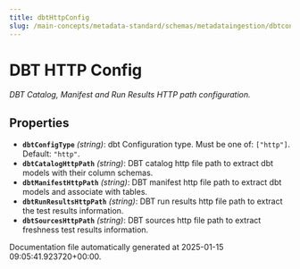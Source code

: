 ```yaml
---
title: dbtHttpConfig
slug: /main-concepts/metadata-standard/schemas/metadataingestion/dbtconfig/dbthttpconfig
---
```


# DBT HTTP Config

*DBT Catalog, Manifest and Run Results HTTP path configuration.*

## Properties

- **`dbtConfigType`** *(string)*: dbt Configuration type. Must be one of: `["http"]`. Default: `"http"`.
- **`dbtCatalogHttpPath`** *(string)*: DBT catalog http file path to extract dbt models with their column schemas.
- **`dbtManifestHttpPath`** *(string)*: DBT manifest http file path to extract dbt models and associate with tables.
- **`dbtRunResultsHttpPath`** *(string)*: DBT run results http file path to extract the test results information.
- **`dbtSourcesHttpPath`** *(string)*: DBT sources http file path to extract freshness test results information.


Documentation file automatically generated at 2025-01-15 09:05:41.923720+00:00.
